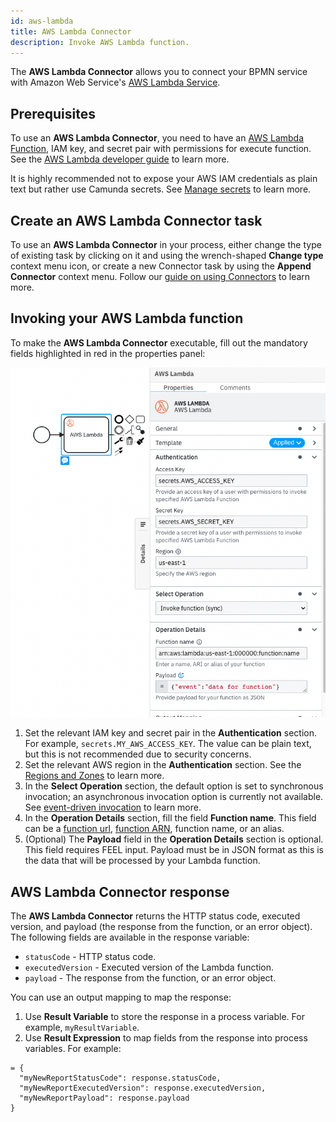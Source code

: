 ```yaml
---
id: aws-lambda
title: AWS Lambda Connector
description: Invoke AWS Lambda function.
---
```


The **AWS Lambda Connector** allows you to connect your BPMN service with Amazon Web Service's [AWS Lambda Service](https://aws.amazon.com/lambda/).

## Prerequisites

To use an **AWS Lambda Connector**, you need to have an [AWS Lambda Function](https://docs.aws.amazon.com/lambda/latest/dg/welcome.html), IAM key, and secret pair with permissions for execute function. See the [AWS Lambda developer guide](https://docs.aws.amazon.com/lambda/latest/dg/lambda-permissions.html) to learn more.

It is highly recommended not to expose your AWS IAM credentials as plain text but rather use Camunda secrets.
See [Manage secrets](../img/connectors-aws-lambda-filled.png) to learn more.

## Create an AWS Lambda Connector task

To use an **AWS Lambda Connector** in your process, either change the type of existing task by clicking on it and using the wrench-shaped **Change type** context menu icon, or create a new Connector task by using the **Append Connector** context menu. Follow our [guide on using Connectors](../use-connectors.md) to learn more.

## Invoking your AWS Lambda function

To make the **AWS Lambda Connector** executable, fill out the mandatory fields highlighted in red in the properties panel:

![AWS Lambda Filled](../img/connectors-aws-lambda-filled.png)

1. Set the relevant IAM key and secret pair in the **Authentication** section. For example, `secrets.MY_AWS_ACCESS_KEY`. The value can be plain text, but this is not recommended due to security concerns.
2. Set the relevant AWS region in the **Authentication** section. See the [Regions and Zones](https://docs.aws.amazon.com/AWSEC2/latest/UserGuide/using-regions-availability-zones.html) to learn more.
3. In the **Select Operation** section, the default option is set to synchronous invocation; an asynchronous invocation
   option is currently not available.
   See [event-driven invocation](https://docs.aws.amazon.com/lambda/latest/dg/lambda-services.html#event-driven-invocation)
   to learn more.
4. In the **Operation Details** section, fill the field **Function name**. This field can be a [function url](https://docs.aws.amazon.com/lambda/latest/dg/lambda-urls.html?icmpid=docs_lambda_help), [function ARN](https://docs.aws.amazon.com/general/latest/gr/aws-arns-and-namespaces.html), function name, or an alias.
5. (Optional) The **Payload** field in the **Operation Details** section is optional. This field requires FEEL input. Payload must be in JSON format as this is the data that will be processed by your Lambda function.

## AWS Lambda Connector response

The **AWS Lambda Connector** returns the HTTP status code, executed version, and payload (the response from the function, or an error object).
The following fields are available in the response variable:

- `statusCode` - HTTP status code.
- `executedVersion` - Executed version of the Lambda function.
- `payload` - The response from the function, or an error object.

You can use an output mapping to map the response:

1. Use **Result Variable** to store the response in a process variable. For example, `myResultVariable`.
2. Use **Result Expression** to map fields from the response into process variables. For example:

```
= {
  "myNewReportStatusCode": response.statusCode,
  "myNewReportExecutedVersion": response.executedVersion,
  "myNewReportPayload": response.payload
}
```
